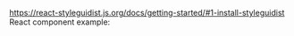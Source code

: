 https://react-styleguidist.js.org/docs/getting-started/#1-install-styleguidist React component example:

<img />